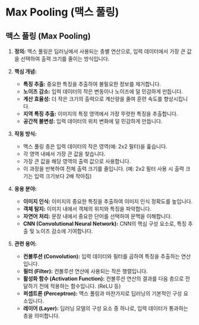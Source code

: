 # Max Pooling (맥스 풀링)

## 맥스 풀링 (Max Pooling)

1. **정의:** 맥스 풀링은 딥러닝에서 사용되는 층별 연산으로, 입력 데이터에서 가장 큰 값을 선택하여 출력 크기를 줄이는 방식입니다. 

2. **핵심 개념:**
   * **특징 추출:** 중요한 특징을 추출하여 불필요한 정보를 제거합니다.
   * **노이즈 감소:** 입력 데이터의 작은 변동이나 노이즈에 덜 민감하게 만듭니다.
   * **계산 효율성:**  더 작은 크기의 출력으로 계산량을 줄여 훈련 속도를 향상시킵니다.
   * **지역 특징 추출:** 이미지의 특정 영역에서 가장 뚜렷한 특징을 추출합니다.
   * **공간적 불변성:**  입력 데이터의 위치 변화에 덜 민감하게 만듭니다.

3. **작동 방식:**
   * 맥스 풀링 층은 입력 데이터의 작은 영역(예: 2x2 필터)을 훑습니다.
   * 각 영역 내에서 가장 큰 값을 찾습니다.
   * 가장 큰 값을 해당 영역의 출력 값으로 사용합니다.
   * 이 과정을 반복하여 전체 출력 크기를 줄입니다. (예: 2x2 필터 사용 시 출력 크기는 입력 크기보다 2배 작아짐)

4. **응용 분야:**
   * **이미지 인식:** 이미지의 중요한 특징을 추출하여 이미지 인식 정확도를 높입니다.
   * **객체 탐지:** 이미지 내에서 객체의 위치와 특징을 파악합니다.
   * **자연어 처리:**  문장 내에서 중요한 단어를 선택하여 문맥을 이해합니다.
   * **CNN (Convolutional Neural Network):** CNN의 핵심 구성 요소로, 특징 추출 및 노이즈 감소에 기여합니다.

5. **관련 용어:**
   * **컨볼루션 (Convolution):** 입력 데이터와 필터를 곱하여 특징을 추출하는 연산입니다.
   * **필터 (Filter):** 컨볼루션 연산에 사용되는 작은 행렬입니다.
   * **활성화 함수 (Activation Function):**  컨볼루션 연산의 결과를 다음 층으로 전달하기 전에 적용하는 함수입니다. (ReLU 등)
   * **퍼셉트론 (Perceptron):**  맥스 풀링과 마찬가지로 딥러닝의 기본적인 구성 요소입니다.
   * **레이어 (Layer):**  딥러닝 모델의 구성 요소 중 하나로, 입력 데이터가 통과하는 층을 의미합니다.